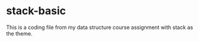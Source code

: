 # stack-basic

This is a coding file from my data structure course assignment with stack as the theme.
